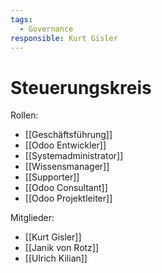 ```yaml
---
tags:
  - Governance
responsible: Kurt Gisler
---
```

# Steuerungskreis

Rollen:

* [[Geschäftsführung]]
* [[Odoo Entwickler]]
* [[Systemadministrator]]
* [[Wissensmanager]]
* [[Supporter]]
* [[Odoo Consultant]]
* [[Odoo Projektleiter]]

Mitglieder:

* [[Kurt Gisler]]
* [[Janik von Rotz]]
* [[Ulrich Kilian]]